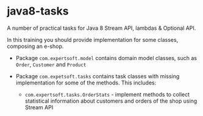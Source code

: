 # java8-tasks
A number of practical tasks for Java 8 Stream API, lambdas &amp; Optional API.

In this training you should provide implementation for some classes, 
composing an e-shop. 

- Package `com.expertsoft.model` contains domain model classes, such as `Order`, `Customer` and `Product`

- Package `com.expetsoft.tasks` contains task classes with missing implementation 
for some of the methods. This includes:
  - `com.expertsoft.tasks.OrderStats` - implement methods 
  to collect statistical information about customers and orders of the shop using Stream API

  
